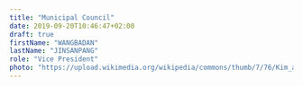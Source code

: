 ```yaml
---
title: "Municipal Council"
date: 2019-09-20T10:46:47+02:00
draft: true
firstName: "WANGBADAN"
lastName: "JINSANPANG"
role: "Vice President"
photo: "https://upload.wikimedia.org/wikipedia/commons/thumb/7/76/Kim_and_Trump_standing_next_to_each_other_%28cropped%29.jpg/200px-Kim_and_Trump_standing_next_to_each_other_%28cropped%29.jpg"
---
```

